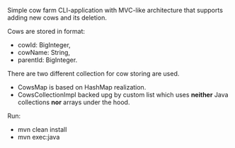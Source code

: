 Simple cow farm CLI-application with MVC-like architecture that supports adding new cows and its deletion. 

Cows are stored in format:
- cowId: BigInteger,
- cowName: String,
- parentId: BigInteger.

There are two different collection for cow storing are used.
- CowsMap is based on HashMap realization.
- CowsCollectionImpl backed upg by custom list which uses **neither** Java collections **nor** arrays under the hood.

Run:
- mvn clean install
- mvn exec:java